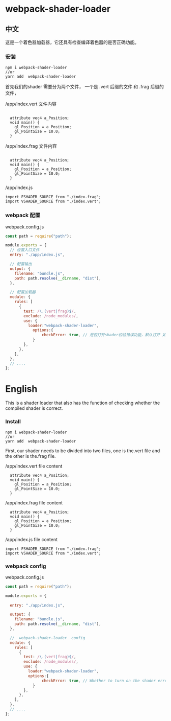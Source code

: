 # webpack-shader-loader

## 中文

这是一个着色器加载器，它还具有检查编译着色器的是否正确功能。

### 安装 

```
npm i webpack-shader-loader
//or
yarn add  webpack-shader-loader
```







首先我们的shader 需要分为两个文件， 一个是 .vert 后缀的文件 和  .frag 后缀的文件，

/app/index.vert 文件内容

```

  attribute vec4 a_Position;
  void main() {
    gl_Position = a_Position;
    gl_PointSize = 10.0; 
  } 

```



  /app/index.frag 文件内容

```

  attribute vec4 a_Position;
  void main() {
    gl_Position = a_Position;
    gl_PointSize = 10.0; 
  } 

```





/app/index.js

```
import FSHADER_SOURCE from "./index.frag";
import VSHADER_SOURCE from "./index.vert";

```





 

### webpack 配置

 webpack.config.js

```javascript
const path = require("path");

module.exports = {
  // 设置入口文件
  entry: "./app/index.js",

  // 配置输出
  output: {
    filename: "bundle.js",
    path: path.resolve(__dirname, "dist"),
  },

  // 配置加载器
  module: {
    rules: [
      {
        test: /\.(vert|frag)$/,
        exclude: /node_modules/,
        use: {
          loader:"webpack-shader-loader",
            options:{
                checkError: true, // 是否打开shader校验错误功能，默认打开 如果你觉得编译速度很慢，可以把它关闭
            }
        },
      },
    ],
  },
  // ....
};

```

 

# English

This is a shader loader that also has the function of checking whether the compiled shader is correct.

### Install 

```
npm i webpack-shader-loader
//or
yarn add  webpack-shader-loader
```







First, our shader needs to be divided into two files, one is the.vert file and the other is the.frag file.

/app/index.vert  file content

```
  attribute vec4 a_Position;
  void main() {
    gl_Position = a_Position;
    gl_PointSize = 10.0; 
  } 

```



  /app/index.frag  file content

```
  attribute vec4 a_Position;
  void main() {
    gl_Position = a_Position;
    gl_PointSize = 10.0; 
  } 

```





/app/index.js file content

```
import FSHADER_SOURCE from "./index.frag";
import VSHADER_SOURCE from "./index.vert";

```





 

### webpack config

 webpack.config.js

```javascript
const path = require("path");

module.exports = {
  
  entry: "./app/index.js",

  output: {
    filename: "bundle.js",
    path: path.resolve(__dirname, "dist"),
  },

  //  webpack-shader-loader  config
  module: {
    rules: [
      {
        test: /\.(vert|frag)$/,
        exclude: /node_modules/,
        use: {
          loader:"webpack-shader-loader",
          options:{
                checkError: true, // Whether to turn on the shader error checking function, which is turned on by default if you feel that the compilation speed is slow, you can turn it off 
            }
        },
      },
    ],
  },
  // ....
};

```

